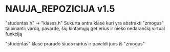﻿# NAUJA_REPOZICIJA v1.5
"studentas.h" -> "klases.h"
Sukurta antra klasė kuri yra abstrakti "zmogus" talpinanti:
vardą, pavardę, šių kintamųjų get'erius ir nieko nedarančią virtual funkciją

"studentas" klasė prarado šiuos narius ir paveldi juos iš "zmogus"